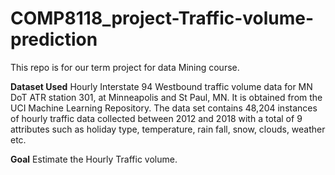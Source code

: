 # COMP8118_project-Traffic-volume-prediction
This repo is for our term project for data Mining course.

**Dataset Used**
Hourly Interstate 94 Westbound traffic volume data for MN DoT ATR station 301, at Minneapolis and St Paul, MN. It is obtained from the UCI Machine Learning Repository. The data set contains 48,204 instances of hourly traffic data collected between 2012 and 2018 with a total of 9 attributes such as holiday type, temperature, rain fall, snow, clouds, weather etc.

**Goal**
Estimate the Hourly Traffic volume.
